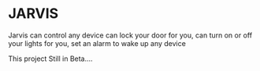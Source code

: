 # JARVIS

Jarvis can control any device can lock your door for you, can turn on or off your lights for you, set an alarm to wake up any device

This project Still in Beta....
